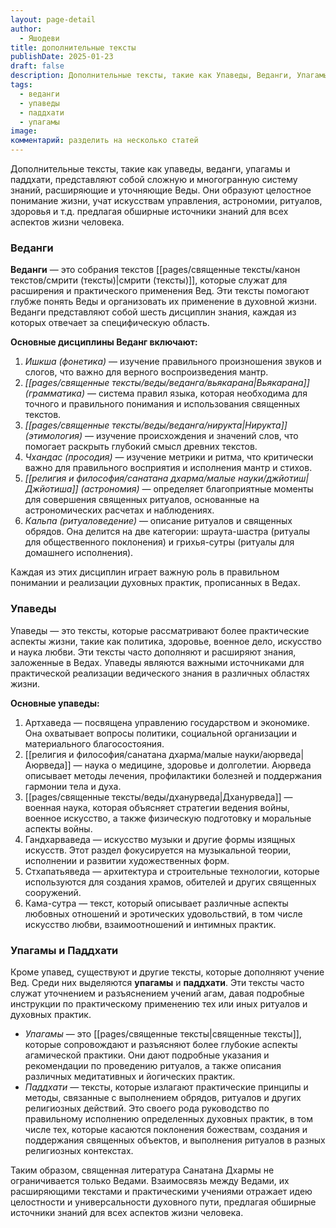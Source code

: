 ```yaml
---
layout: page-detail
author:
  - Яшодеви
title: дополнительные тексты
publishDate: 2025-01-23
draft: false
description: Дополнительные тексты, такие как Упаведы, Веданги, Упагамы и Паддхати, представляют собой сложную и многогранную систему знаний, расширяющие и уточняющие Веды. Они образуют целостное понимание жизни, учат искусствам управления, астрономии, ритуалов, здоровья и т.д. предлагая обширные источники знаний для всех аспектов жизни человека.
tags:
  - веданги
  - упаведы
  - паддхати
  - упагамы
image: 
комментарий: разделить на несколько статей
---
```

Дополнительные тексты, такие как упаведы, веданги, упагамы и паддхати, представляют собой сложную и многогранную систему знаний, расширяющие и уточняющие Веды. Они образуют целостное понимание жизни, учат искусствам управления, астрономии, ритуалов, здоровья и т.д. предлагая обширные источники знаний для всех аспектов жизни человека.
### Веданги

**Веданги** — это собрания текстов [[pages/священные тексты/канон текстов/смрити (тексты)|смрити (тексты)]], которые служат для расширения и практического применения Вед. Эти тексты помогают глубже понять Веды и организовать их применение в духовной жизни. Веданги представляют собой шесть дисциплин знания, каждая из которых отвечает за специфическую область.

**Основные дисциплины Веданг включают:**

1. *Ишкша (фонетика)* — изучение правильного произношения звуков и слогов, что важно для верного воспроизведения мантр.
2. *[[pages/священные тексты/веды/веданга/вьякарана|Вьякарана]] (грамматика)* — система правил языка, которая необходима для точного и правильного понимания и использования священных текстов.
3. *[[pages/священные тексты/веды/веданга/нирукта|Нирукта]] (этимология)* — изучение происхождения и значений слов, что помогает раскрыть глубокий смысл древних текстов.
4. *Чхандас (просодия)* — изучение метрики и ритма, что критически важно для правильного восприятия и исполнения мантр и стихов.
5. *[[религия и философия/санатана дхарма/малые науки/джйотиш|Джйотиша]] (астрономия)* — определяет благоприятные моменты для совершения священных ритуалов, основанные на астрономических расчетах и наблюдениях.
6. *Кальпа (ритуаловедение)* — описание ритуалов и священных обрядов. Она делится на две категории: шраута-шастра (ритуалы для общественного поклонения) и грихья-сутры (ритуалы для домашнего исполнения).

Каждая из этих дисциплин играет важную роль в правильном понимании и реализации духовных практик, прописанных в Ведах.

### Упаведы

Упаведы — это тексты, которые рассматривают более практические аспекты жизни, такие как политика, здоровье, военное дело, искусство и наука любви. Эти тексты часто дополняют и расширяют знания, заложенные в Ведах. Упаведы являются важными источниками для практической реализации ведического знания в различных областях жизни.

**Основные упаведы:**

1. Артхаведа — посвящена управлению государством и экономике. Она охватывает вопросы политики, социальной организации и материального благосостояния.
2. [[религия и философия/санатана дхарма/малые науки/аюрведа|Аюрведа]] — наука о медицине, здоровье и долголетии. Аюрведа описывает методы лечения, профилактики болезней и поддержания гармонии тела и духа.
3. [[pages/священные тексты/веды/дханурведа|Дханурведа]] — военная наука, которая объясняет стратегии ведения войны, военное искусство, а также физическую подготовку и моральные аспекты войны.
4. Гандхарваведа — искусство музыки и другие формы изящных искусств. Этот раздел фокусируется на музыкальной теории, исполнении и развитии художественных форм.
5. Стхапатьяведа — архитектура и строительные технологии, которые используются для создания храмов, обителей и других священных сооружений.
6. Кама-сутра — текст, который описывает различные аспекты любовных отношений и эротических удовольствий, в том числе искусство любви, взаимоотношений и интимных практик.

### Упагамы и Паддхати

Кроме упавед, существуют и другие тексты, которые дополняют учение Вед. Среди них выделяются **упагамы** и **паддхати**. Эти тексты часто служат уточнением и разъяснением учений агам, давая подробные инструкции по практическому применению тех или иных ритуалов и духовных практик.

- *Упагамы* — это [[pages/священные тексты|священные тексты]], которые сопровождают и разъясняют более глубокие аспекты агамической практики. Они дают подробные указания и рекомендации по проведению ритуалов, а также описания различных медитативных и йогических практик.
- *Паддхати* — тексты, которые излагают практические принципы и методы, связанные с выполнением обрядов, ритуалов и других религиозных действий. Это своего рода руководство по правильному исполнению определенных духовных практик, в том числе тех, которые касаются поклонения божествам, создания и поддержания священных объектов, и выполнения ритуалов в разных религиозных контекстах.

Таким образом, священная литература Санатана Дхармы не ограничивается только Ведами. Взаимосвязь между Ведами, их расширяющими текстами и практическими учениями отражает идею целостности и универсальности духовного пути, предлагая обширные источники знаний для всех аспектов жизни человека.

